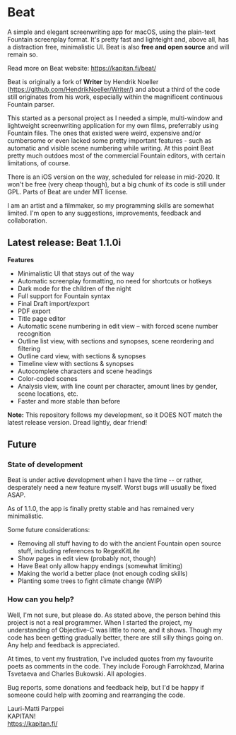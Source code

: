 # Beat

A simple and elegant screenwriting app for macOS, using the plain-text Fountain screenplay format. It's pretty fast and lighteight and, above all, has a distraction free, minimalistic UI. Beat is also **free and open source** and will remain so.

Read more on Beat website: https://kapitan.fi/beat/

Beat is originally a fork of **Writer** by Hendrik Noeller (https://github.com/HendrikNoeller/Writer/) and about a third of the code still originates from his work, especially within the magnificent continuous Fountain parser.

This started as a personal project as I needed a simple, multi-window and lightweight screenwriting application for my own films, preferrably using Fountain files. The ones that existed were weird, expensive and/or cumbersome or even lacked some pretty important features - such as automatic and visible scene numbering while writing. At this point Beat pretty much outdoes most of the commercial Fountain editors, with certain limitations, of course.

There is an iOS version on the way, scheduled for release in mid-2020. It won't be free (very cheap though), but a big chunk of its code is still under GPL. Parts of Beat are under MIT license.

I am an artist and a filmmaker, so my programming skills are somewhat limited. I'm open to any suggestions, improvements, feedback and collaboration.


## Latest release: Beat 1.1.0i

**Features**
* Minimalistic UI that stays out of the way
* Automatic screenplay formatting, no need for shortcuts or hotkeys
* Dark mode for the children of the night
* Full support for Fountain syntax
* Final Draft import/export
* PDF export
* Title page editor
* Automatic scene numbering in edit view – with forced scene number recognition
* Outline list view, with sections and synopses, scene reordering and filtering
* Outline card view, with sections & synopses
* Timeline view with sections & synopses
* Autocomplete characters and scene headings
* Color-coded scenes
* Analysis view, with line count per character, amount lines by gender, scene locations, etc.
* Faster and more stable than before

**Note:** This repository follows my development, so it DOES NOT match the latest release version. Dread lightly, dear friend!

## Future

### State of development

Beat is under active development when I have the time -- or rather, desperately need a new feature myself. Worst bugs will usually be fixed ASAP.

As of 1.1.0, the app is finally pretty stable and has remained very minimalistic.

Some future considerations:

* Removing all stuff having to do with the ancient Fountain open source stuff, including references to RegexKitLite
* Show pages in edit view (probably not, though)
* Have Beat only allow happy endings (somewhat limiting)
* Making the world a better place (not enough coding skills)
* Planting some trees to fight climate change (WIP)

### How can you help?

Well, I'm not sure, but please do. As stated above, the person behind this project is not a real programmer. When I started the project, my understanding of Objective-C was little to none, and it shows. Though my code has been getting gradually better, there are still silly things going on. Any help and feedback is appreciated.

At times, to vent my frustration, I've included quotes from my favourite poets as comments in the code. They include Forough Farrokhzad, Marina Tsvetaeva and Charles Bukowski. All apologies.

Bug reports, some donations and feedback help, but I'd be happy if someone could help with zooming and rearranging the code.


Lauri-Matti Parppei  
KAPITAN!  
https://kapitan.fi/
